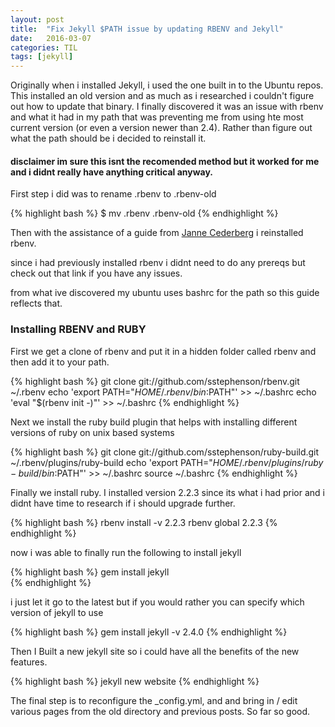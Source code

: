```yaml
---
layout: post
title:  "Fix Jekyll $PATH issue by updating RBENV and Jekyll"
date:   2016-03-07
categories: TIL
tags: [jekyll]
---
```


Originally when i installed Jekyll, i used the one built in to the Ubuntu repos. This installed an old version and as much as i researched i couldn't figure out how to update that binary. I finally discovered it was an issue with rbenv and what it had in my path that was preventing me from using hte most current version (or even a version newer than 2.4). Rather than figure out what the path should be i decided to reinstall it.

#### **disclaimer** im sure this isnt the recomended method but it worked for me and i didnt really have anything critical anyway. ####

First step i did was to rename .rbenv to .rbenv-old 

 {% highlight bash %}
$ mv .rbenv .rbenv-old 
{% endhighlight %}

Then with the assistance of a guide from [Janne Cederberg](http://jannecederberg.fi/2015/11/25/installing-node-using-nvm-and-jekyll-using-rbenv-on-ubuntu-14-04/) i reinstalled rbenv.

since i had previously installed rbenv i didnt need to do any prereqs but check out that link if you have any issues.

from what ive discovered my ubuntu uses bashrc for the path so this guide reflects that.

### Installing RBENV and RUBY ###

First we get a clone of rbenv and put it in a hidden folder called rbenv and then add it to your path.

{% highlight bash %}
git clone git://github.com/sstephenson/rbenv.git ~/.rbenv
echo 'export PATH="$HOME/.rbenv/bin:$PATH"' >> ~/.bashrc
echo 'eval "$(rbenv init -)"' >> ~/.bashrc
{% endhighlight %}

Next we install the ruby build plugin that helps with installing different versions of ruby on unix based systems

{% highlight bash %}
git clone git://github.com/sstephenson/ruby-build.git ~/.rbenv/plugins/ruby-build
echo 'export PATH="$HOME/.rbenv/plugins/ruby-build/bin:$PATH"' >> ~/.bashrc
source ~/.bashrc
{% endhighlight %}

Finally we install ruby. I installed version 2.2.3 since its what i had prior and i didnt have time to research if i should upgrade further.

{% highlight bash %}
rbenv install -v 2.2.3
rbenv global 2.2.3
{% endhighlight %}

now i was able to finally run the following to install jekyll

{% highlight bash %}
gem install jekyll  
{% endhighlight %}

i just let it go to the latest but if you would rather you can specify which version of jekyll to use 

{% highlight bash %}
gem install jekyll -v 2.4.0
{% endhighlight %}

Then I Built a new jekyll site so i could have all the benefits of the new features.

{% highlight bash %}
jekyll new website
{% endhighlight %}

The final step is to reconfigure the _config.yml, and and bring in / edit various pages from the old directory and previous posts. So far so good.




